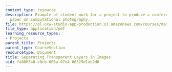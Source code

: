 ```yaml
---
content_type: resource
description: Example of student work for a project to produce a conference quality
  paper on computational photography.
file: https://ol-ocw-studio-app-production.s3.amazonaws.com/courses/mas-531-computational-camera-and-photography-fall-2009/fa886348e8cb606a07e406329d1ae2d6_MITMAS_531F09_proj1_paper.pdf
file_type: application/pdf
learning_resource_types:
- Projects
parent_title: Projects
parent_type: CourseSection
resourcetype: Document
title: Separating Transparent Layers in Images
uid: fa886348-e8cb-606a-07e4-06329d1ae2d6
---
```

